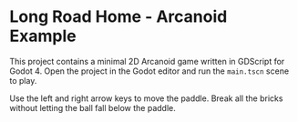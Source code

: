 # Long Road Home - Arcanoid Example

This project contains a minimal 2D Arcanoid game written in GDScript for
Godot 4.  Open the project in the Godot editor and run the `main.tscn` scene to
play.

Use the left and right arrow keys to move the paddle.  Break all the bricks
without letting the ball fall below the paddle.
